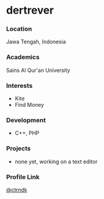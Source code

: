 # dertrever

### Location

Jawa Tengah, Indonesia

### Academics

Sains Al Qur'an University

### Interests

- Kite
- Find Money

### Development

- C++, PHP

### Projects

- none yet, working on a text editor

### Profile Link

[@ctrndk](https://github.com/ctrndk)
